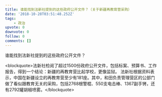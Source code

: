 ```yaml
---
title: 谁能找到法新社提到的这些政府公开文件？（关于新疆再教育营采购）
date: '2018-10-28T03:51:48.252Z'
tags:
    - 政治
upvote: 0
downvote: 0
follow: 0
comments: []
---
```


<div><p>谁能找到法新社提到的这些政府公开文件？</p><p>&lt;blockquote&gt;法新社检阅了超过1500份政府公开文件，包括标案、预算书、工作报告，得到一个结论：新疆的再教育营比起学校，更像监狱。 法新社根据资料表示，中国在新疆设立的再教育营至少有181座。其中，和田负责管理营区的公部门做了看似跟教育无关的采购，包括2768根警棍、550支电击棒、1367副手铐，还有2792罐胡椒喷雾。&lt;/blockquote&gt;</p><p><br></p><p><b></b><i></i><u></u><sup></sup><strike></strike><br></p></div>
